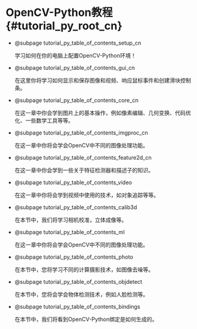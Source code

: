 # OpenCV-Python教程 {#tutorial_py_root_cn}

- @subpage tutorial_py_table_of_contents_setup_cn

  学习如何在你的电脑上配置OpenCV-Python环境！

- @subpage tutorial_py_table_of_contents_gui_cn

  在这里你将学习如何显示和保存图像和视频、响应鼠标事件和创建滑块控制条。

- @subpage tutorial_py_table_of_contents_core_cn

  在这一章中你会学到图片上的基本操作，例如像素编辑、几何变换、代码优化、一些数学工具等等。

- @subpage tutorial_py_table_of_contents_imgproc_cn

  在这一章中你将会学会OpenCV中不同的图像处理功能。

- @subpage tutorial_py_table_of_contents_feature2d_cn

  在这一章中你会学到一些关于特征检测器和描述子的知识。

- @subpage tutorial_py_table_of_contents_video

  在这一章中你将会学到视频中使用的技术，如对象追踪等等。

- @subpage tutorial_py_table_of_contents_calib3d

  在本节中，我们将学习相机校准，立体成像等。

- @subpage tutorial_py_table_of_contents_ml

  在这一章中你将会学会OpenCV中不同的图像处理功能。

- @subpage tutorial_py_table_of_contents_photo

  在本节中，您将学习不同的计算摄影技术，如图像去噪等。

- @subpage tutorial_py_table_of_contents_objdetect

  在本节中，您将会学会物体检测技术，例如人脸检测等。

- @subpage tutorial_py_table_of_contents_bindings

  在本节中，我们将看到OpenCV-Python绑定是如何生成的。

